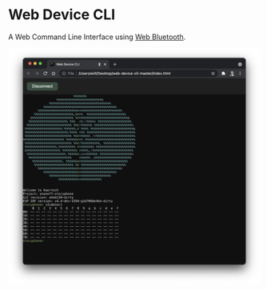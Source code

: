 # Web Device CLI

A Web Command Line Interface using [Web Bluetooth](https://webbluetoothcg.github.io/web-bluetooth/).

[![](img/web-device-cli-chrome-desktop.png)](https://youtu.be/i6OgX4civrM)
